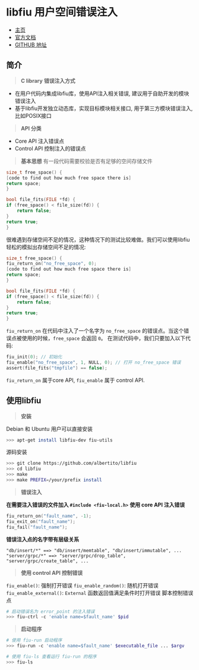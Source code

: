 # libfiu 用户空间错误注入

* [主页](https://blitiri.com.ar/p/libfiu/)
* [官方文档](https://blitiri.com.ar/p/libfiu/doc/guide.html)
* [GITHUB 地址](https://github.com/albertito/libfiu)

## 简介
> **C library**
> **错误注入方式**
- 在用户代码内集成libfiu库，使用API注入相关错误, 建议用于自助开发的模块错误注入
- 基于libfiu开发独立动态库，实现目标模块相关接口, 用于第三方模块错误注入, 比如POSIX接口
> **API 分类**
- Core API 注入错误点
- Control API 控制注入的错误点
> **基本思想**
有一段代码需要校验是否有足够的空间存储文件
```c
size_t free_space() {
[code to find out how much free space there is]
return space;
}

bool file_fits(FILE *fd) {
if (free_space() < file_size(fd)) {
    return false;
}
return true;
}
```
很难遇到存储空间不足的情况，这种情况下的测试比较难做。我们可以使用libfiu轻松的模拟出存储空间不足的情况:
```c
size_t free_space() {
fiu_return_on("no_free_space", 0);
[code to find out how much free space there is]
return space;
}

bool file_fits(FILE *fd) {
if (free_space() < file_size(fd)) {
    return false;
}
return true;
}
```
`fiu_return_on` 在代码中注入了一个名字为 `no_free_space` 的错误点。当这个错误点被使用的时候，`free_space` 会返回 `0`。
在测试代码中，我们只要加入以下代码:
```c
fiu_init(0); // 初始化
fiu_enable("no_free_space", 1, NULL, 0); // 打开 no_free_space 错误
assert(file_fits("tmpfile") == false);
```
`fiu_return_on` 属于core API, `fiu_enable` 属于 control API.

## 使用libfiu
> **安装**

Debian 和 Ubuntu 用户可以直接安装
```bash
>>> apt-get install libfiu-dev fiu-utils
```
源码安装
```bash
>>> git clone https://github.com/albertito/libfiu
>>> cd libfiu
>>> make
>>> make PREFIX=/your/prefix install
```

> **错误注入**

**在需要注入错误的文件加入 `#include <fiu-local.h>`**
**使用 core API 注入错误**
```cpp
fiu_return_on("fault_name", -1);
fiu_exit_on("fault_name");
fiu_fail("fault_name");
 ```
**错误注入点的名字带有层级关系**
```
"db/insert/*" ==> "db/insert/memtable", "db/insert/immutable", ...
"server/grpc/*" ==> "server/grpc/drop_table", "server/grpc/create_table", ...
```
> **使用 control API 控制错误**

`fiu_enable()`: 强制打开错误
`fiu_enable_random()`: 随机打开错误
`fiu_enable_external()`: `External` 函数返回值满足条件时打开错误
脚本控制错误点
```bash
# 启动错误名为 error_point 的注入错误
>>> fiu-ctrl -c 'enable name=$fault_name' $pid
```
> **启动程序**
```bash
# 使用 fiu-run 启动程序
>>> fiu-run -c 'enable name=$fault_name' $executable_file ... $argv

# 使用 fiu-ls 查看运行 fiu-run 的程序
>>> fiu-ls
```
